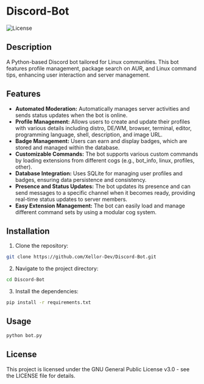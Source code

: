 # Discord-Bot

![License](https://img.shields.io/github/license/Xellor-Dev/Discord-Bot)

## Description
A Python-based Discord bot tailored for Linux communities. This bot features profile management, package search on AUR, and Linux command tips, enhancing user interaction and server management.

## Features
- **Automated Moderation:** Automatically manages server activities and sends status updates when the bot is online.
- **Profile Management:** Allows users to create and update their profiles with various details including distro, DE/WM, browser, terminal, editor, programming language, shell, description, and image URL.
- **Badge Management:** Users can earn and display badges, which are stored and managed within the database.
- **Customizable Commands:** The bot supports various custom commands by loading extensions from different cogs (e.g., bot_info, linux, profiles, other).
- **Database Integration:** Uses SQLite for managing user profiles and badges, ensuring data persistence and consistency.
- **Presence and Status Updates:** The bot updates its presence and can send messages to a specific channel when it becomes ready, providing real-time status updates to server members.
- **Easy Extension Management:** The bot can easily load and manage different command sets by using a modular cog system.

## Installation
1. Clone the repository:
```bash
git clone https://github.com/Xellor-Dev/Discord-Bot.git
```

2. Navigate to the project directory:
```bash
cd Discord-Bot
```

3. Install the dependencies:
```bash
pip install -r requirements.txt
```

## Usage
```bash
python bot.py
```

## License
This project is licensed under the GNU General Public License v3.0 - see the LICENSE file for details.

